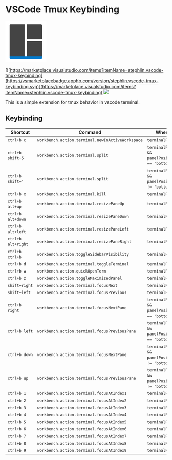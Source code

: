 # VSCode Tmux Keybinding

<img src="https://raw.githubusercontent.com/StephLin/vscode-tmux-keybinding/master/images/icon.png" height="128">

[![https://marketplace.visualstudio.com/items?itemName=stephlin.vscode-tmux-keybinding](https://vsmarketplacebadge.apphb.com/version/stephlin.vscode-tmux-keybinding.svg)](https://marketplace.visualstudio.com/items?itemName=stephlin.vscode-tmux-keybinding)
[![](https://vsmarketplacebadge.apphb.com/installs-short/stephlin.vscode-tmux-keybinding.svg)](https://marketplace.visualstudio.com/items?itemName=stephlin.vscode-tmux-keybinding)

This is a simple extension for tmux behavior in vscode terminal.

## Keybinding

| Shortcut           | Command                                          | When                                         |
| ------------------ | ------------------------------------------------ | -------------------------------------------- |
| `ctrl+b c`         | `workbench.action.terminal.newInActiveWorkspace` | `terminalFocus`                              |
| `ctrl+b shift+5`   | `workbench.action.terminal.split`                | `terminalFocus && panelPosition == 'bottom'` |
| `ctrl+b shift+'`   | `workbench.action.terminal.split`                | `terminalFocus && panelPosition != 'bottom'` |
| `ctrl+b x`         | `workbench.action.terminal.kill`                 | `terminalFocus`                              |
| `ctrl+b alt+up`    | `workbench.action.terminal.resizePaneUp`         | `terminalFocus`                              |
| `ctrl+b alt+down`  | `workbench.action.terminal.resizePaneDown`       | `terminalFocus`                              |
| `ctrl+b alt+left`  | `workbench.action.terminal.resizePaneLeft`       | `terminalFocus`                              |
| `ctrl+b alt+right` | `workbench.action.terminal.resizePaneRight`      | `terminalFocus`                              |
| `ctrl+b ctrl+b`    | `workbench.action.toggleSidebarVisibility`       | `terminalFocus`                              |
| `ctrl+b d`         | `workbench.action.terminal.toggleTerminal`       | `terminalFocus`                              |
| `ctrl+b w`         | `workbench.action.quickOpenTerm`                 | `terminalFocus`                              |
| `ctrl+b z`         | `workbench.action.toggleMaximizedPanel`          | `terminalFocus`                              |
| `shift+right`      | `workbench.action.terminal.focusNext`            | `terminalFocus`                              |
| `shift+left`       | `workbench.action.terminal.focusPrevious`        | `terminalFocus`                              |
| `ctrl+b right`     | `workbench.action.terminal.focusNextPane`        | `terminalFocus && panelPosition == 'bottom'` |
| `ctrl+b left`      | `workbench.action.terminal.focusPreviousPane`    | `terminalFocus && panelPosition == 'bottom'` |
| `ctrl+b down`      | `workbench.action.terminal.focusNextPane`        | `terminalFocus && panelPosition != 'bottom'` |
| `ctrl+b up`        | `workbench.action.terminal.focusPreviousPane`    | `terminalFocus && panelPosition != 'bottom'` |
| `ctrl+b 1`         | `workbench.action.terminal.focusAtIndex1`        | `terminalFocus`                              |
| `ctrl+b 2`         | `workbench.action.terminal.focusAtIndex2`        | `terminalFocus`                              |
| `ctrl+b 3`         | `workbench.action.terminal.focusAtIndex3`        | `terminalFocus`                              |
| `ctrl+b 4`         | `workbench.action.terminal.focusAtIndex4`        | `terminalFocus`                              |
| `ctrl+b 5`         | `workbench.action.terminal.focusAtIndex5`        | `terminalFocus`                              |
| `ctrl+b 6`         | `workbench.action.terminal.focusAtIndex6`        | `terminalFocus`                              |
| `ctrl+b 7`         | `workbench.action.terminal.focusAtIndex7`        | `terminalFocus`                              |
| `ctrl+b 8`         | `workbench.action.terminal.focusAtIndex8`        | `terminalFocus`                              |
| `ctrl+b 9`         | `workbench.action.terminal.focusAtIndex9`        | `terminalFocus`                              |
